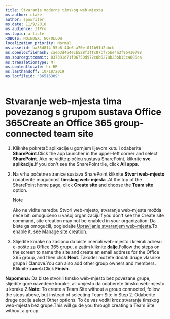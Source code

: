 ```yaml
---
title: Stvaranje moderne timskog web-mjesta
ms.author: clake
author: spowriter
ms.date: 11/9/2018
ms.audience: ITPro
ms.topic: article
ROBOTS: NOINDEX, NOFOLLOW
localization_priority: Normal
ms.assetid: ba35d814-55b8-44e6-a70e-011b91d2bbcb
ms.openlocfilehash: caeb3d464ecb528f3ffc87cf75be4a3f9b410798
ms.sourcegitcommit: 037331d71f06750d972c0b6278b23bb15c4806ca
ms.translationtype: MT
ms.contentlocale: hr-HR
ms.lasthandoff: 10/18/2019
ms.locfileid: "36516309"
---
```

# <a name="create-an-office-365-group-connected-team-site"></a><span data-ttu-id="5d790-102">Stvaranje web-mjesta tima povezanog s grupom sustava Office 365</span><span class="sxs-lookup"><span data-stu-id="5d790-102">Create an Office 365 group-connected team site</span></span>

1. <span data-ttu-id="5d790-103">Kliknite pokretač aplikacije u gornjem lijevom kutu i odaberite **SharePoint**.</span><span class="sxs-lookup"><span data-stu-id="5d790-103">Click the app launcher in the upper-left corner and select **SharePoint**.</span></span> <span data-ttu-id="5d790-104">Ako ne vidite pločicu sustava SharePoint, kliknite **sve aplikacije**.</span><span class="sxs-lookup"><span data-stu-id="5d790-104">If you don't see the SharePoint tile, click **All apps**.</span></span>
    
2. <span data-ttu-id="5d790-105">Na vrhu početne stranice sustava SharePoint kliknite **Stvori web-mjesto** i odaberite mogućnost **timskog web-mjesta** .</span><span class="sxs-lookup"><span data-stu-id="5d790-105">At the top of the SharePoint home page, click **Create site** and choose the **Team site** option.</span></span> 
    
    > [!NOTE]
    > <span data-ttu-id="5d790-106">Ako ne vidite naredbu Stvori web-mjesto, stvaranje web-mjesta možda neće biti omogućeno u vašoj organizaciji.</span><span class="sxs-lookup"><span data-stu-id="5d790-106">If you don't see the Create site command, site creation may not be enabled in your organization.</span></span> <span data-ttu-id="5d790-107">Da biste ga omogućili, pogledajte [Upravljanje stvaranjem web-mjesta](https://go.microsoft.com/fwlink/?linkid=2009644).</span><span class="sxs-lookup"><span data-stu-id="5d790-107">To enable it, see [Manage site creation](https://go.microsoft.com/fwlink/?linkid=2009644).</span></span> 
  
3. <span data-ttu-id="5d790-108">Slijedite korake na zaslonu da biste imenali web-mjesto i kreirali adresu e-pošte za Office 365 grupu, a zatim kliknite **dalje**.</span><span class="sxs-lookup"><span data-stu-id="5d790-108">Follow the steps on the screen to name the site and create an email address for the Office 365 group, and then click **Next**.</span></span> <span data-ttu-id="5d790-109">Također možete dodati druge vlasnike grupa i članove.</span><span class="sxs-lookup"><span data-stu-id="5d790-109">You can also add other group owners and members.</span></span> <span data-ttu-id="5d790-110">Kliknite **završi**.</span><span class="sxs-lookup"><span data-stu-id="5d790-110">Click **Finish**.</span></span>
  
 <span data-ttu-id="5d790-111">**Napomena:** Da biste stvorili timsko web-mjesto bez povezane grupe, slijedite gore navedene korake, ali umjesto da odaberete timsko web-mjesto u koraku 2.</span><span class="sxs-lookup"><span data-stu-id="5d790-111">**Note:** To create a Team Site without a group connected, follow the steps above, but instead of selecting Team Site in Step 2.</span></span> <span data-ttu-id="5d790-112">Odaberite druge opcije.</span><span class="sxs-lookup"><span data-stu-id="5d790-112">select Other options.</span></span> <span data-ttu-id="5d790-113">To će vas voditi kroz stvaranje timskog web-mjesta bez grupe.</span><span class="sxs-lookup"><span data-stu-id="5d790-113">This will guide you through creating a Team Site without a group.</span></span> 
    

